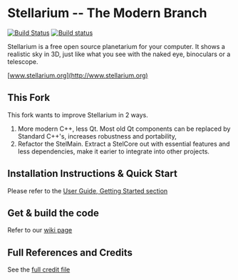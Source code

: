 # Stellarium --  The Modern Branch
[![Build Status](https://travis-ci.org/gongminmin/ModernStellarium.svg?branch=modern)](https://travis-ci.org/gongminmin/ModernStellarium)
[![Build status](https://ci.appveyor.com/api/projects/status/ivbo0qeqs35hfry9/branch/modern?svg=true)](https://ci.appveyor.com/project/gongminmin/modernstellarium/branch/modern)

Stellarium is a free open source planetarium for your computer. It shows a realistic sky
in 3D, just like what you see with the naked eye, binoculars or a telescope.

[www.stellarium.org](http://www.stellarium.org)

## This Fork

This fork wants to improve Stellarium in 2 ways.

1. More modern C++, less Qt. Most old Qt components can be replaced by Standard C++'s, increases robustness and portability,
2. Refactor the StelMain. Extract a StelCore out with essential features and less dependencies, make it earier to integrate into other projects.

## Installation Instructions & Quick Start

Please refer to the [User Guide, Getting Started section](https://github.com/Stellarium/stellarium/releases/download/v0.16.1/stellarium_user_guide-0.16.1-1.pdf)

## Get & build the code

Refer to our [wiki page](https://github.com/Stellarium/stellarium/wiki)

## Full References and Credits

See the [full credit file](CREDITS.md)
